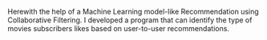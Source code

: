 Herewith the help of a Machine Learning model-like Recommendation using Collaborative Filtering. 
I developed a program that can identify the type of movies subscribers likes based on user-to-user recommendations.  
